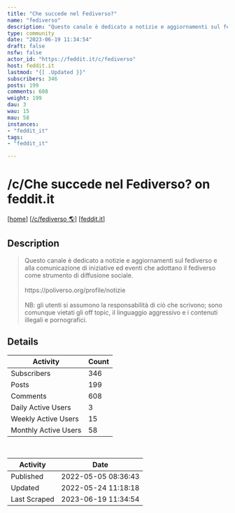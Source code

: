 ```yaml
---
title: "Che succede nel Fediverso?" 
name: "fediverso"
description: "Questo canale è dedicato a notizie e aggiornamenti sul fediverso e alla comunicazione di iniziative ed eventi che adottano il fediverso come strumento di diffusione sociale.https://poliverso.org/profile/notizieNB: gli utenti si assumono la responsabilità di ciò che scrivono; sono comunque vietati gli off topic, il linguaggio aggressivo e i contenuti illegali e pornografici.   "
type: community
date: "2023-06-19 11:34:54"
draft: false
nsfw: false
actor_id: "https://feddit.it/c/fediverso"
host: feddit.it
lastmod: "{[ .Updated }}"
subscribers: 346
posts: 199
comments: 608
weight: 199
dau: 3
wau: 15
mau: 58
instances:
- "feddit_it"
tags: 
- "feddit_it"

---
```


# /c/Che succede nel Fediverso? on feddit.it

[[home](/)]
[[/c/fediverso 🌎](https://feddit.it/c/fediverso)]
[[feddit.it](/instances/feddit_it)]


## Description 

<blockquote class="description">
Questo canale è dedicato a notizie e aggiornamenti sul fediverso e alla comunicazione di iniziative ed eventi che adottano il fediverso come strumento di diffusione sociale.<br><br>https://poliverso.org/profile/notizie<br><br>NB: gli utenti si assumono la responsabilità di ciò che scrivono; sono comunque vietati gli off topic, il linguaggio aggressivo e i contenuti illegali e pornografici.   
</blockquote>


## Details

| Activity | Count  |
|----------------------|---|
| Subscribers          | 346 |
| Posts                | 199  |
| Comments             | 608  |
| Daily Active Users   | 3  |
| Weekly Active Users  | 15  |
| Monthly Active Users | 58  |

<br>

| Activity | Date |
|----------------------|---|
| Published            | 2022-05-05 08:36:43 |
| Updated              | 2022-05-24 11:18:18 |
| Last Scraped         | 2023-06-19 11:34:54 |
